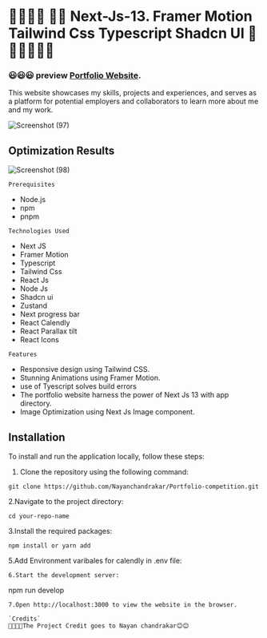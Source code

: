 # 🧑‍💻🧑‍💻 🎉🎉 Next-Js-13. Framer Motion Tailwind Css Typescript Shadcn UI  🎉🎉🧑‍💻🧑‍💻
### 😃😃😃 preview [Portfolio Website](https://nayanchandrakar.vercel.app/).
This website showcases my skills, projects and experiences, and serves as a platform for potential employers and collaborators to learn more about me and my work.

![Screenshot (97)](https://github.com/Nayanchandrakar/Portfolio-competition/assets/100008163/d2acfcfc-3e26-4758-993b-f24329f82337)

## Optimization Results
![Screenshot (98)](https://github.com/Nayanchandrakar/Portfolio-competition/assets/100008163/07d354e4-335d-4253-98cf-837a60d27a65)


`Prerequisites`
* Node.js
* npm
* pnpm

`Technologies Used`
* Next JS
* Framer Motion
* Typescript
* Tailwind Css
* React Js
* Node Js
* Shadcn ui
* Zustand
* Next progress bar
* React Calendly
* React Parallax tilt
* React Icons


`Features`
* Responsive design using Tailwind CSS.
* Stunning Animations using Framer Motion.
* use of Tyescript solves build errors
* The portfolio website harness the power of Next Js 13 with app directory.
* Image Optimization using Next Js Image component.


## Installation

To install and run the application locally, follow these steps:

1. Clone the repository using the following command:
```
git clone https://github.com/Nayanchandrakar/Portfolio-competition.git
```

2.Navigate to the project directory:
```
cd your-repo-name
```
3.Install the required packages:
```
npm install or yarn add
```
5.Add Environment varibales for calendly in .env file:
```
6.Start the development server:
```
npm run develop
```
7.Open http://localhost:3000 to view the website in the browser.

`Credits`
🧑‍💻🧑‍💻The Project Credit goes to Nayan chandrakar😊😊
